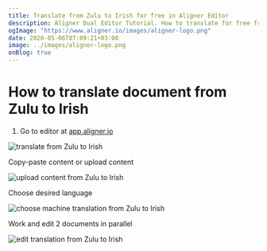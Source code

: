 ```yaml
---
title: Translate from Zulu to Irish for free in Aligner Editor
description: Aligner Dual Editor Tutorial. How to translate for free from Zulu to Irish. Aligner is multilingual document management platform. 
ogImage: "https://www.aligner.io/images/aligner-logo.png"
date: 2020-05-06T07:09:21+03:00
image: ../images/aligner-logo.png
onBlog: true
---
```


# How to translate document from Zulu to Irish

1. Go to editor at [app.aligner.io](https://app.aligner.io "Aligner App web page")

![translate from Zulu to Irish](../aligner-blank-editor.png "translate from Zulu to Irish")

Copy-paste content or upload content

![upload content from Zulu to Irish](../aligner-uploaded-document.png "upload content from Zulu to Irish")

Choose desired language

![choose machine translation from Zulu to Irish](../aligner-language-dropdown.png "choose machine translation from Zulu to Irish")

Work and edit 2 documents in parallel

![edit translation from Zulu to Irish](../aligner-double-sitded-editor.png "edit translation from Zulu to Irish")

